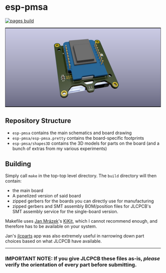 # esp-pmsa
[![pages build](https://github.com/neg2led/esp-pmsa/actions/workflows/build-and-publish.yml/badge.svg)](https://github.com/neg2led/esp-pmsa/actions/workflows/build-and-publish.yml)

![KiCad raytraced board render](assets/esp-pmsa.png)


## Repository Structure
- `esp-pmsa` contains the main schematics and board drawing
- `esp-pmsa/esp-pmsa.pretty` contains the board-specific footprints
- `esp-pmsa/shapes3D` contains the 3D models for parts on the board (and a bunch of extras from my various experiments)

## Building
Simply call `make` in the top-top level directory. The `build` directory will then contain:

- the main board
- A panelized version of said board
- zipped gerbers for the boards you can directly use for manufacturing
- zipped gerbers and SMT assembly BOM/position files for JLCPCB's SMT assembly service for the single-board version.

Makefile uses [Jan Mrázek](https://github.com/yaqwsx)'s [KiKit](https://github.com/yaqwsx/KiKit), which I cannot recommend enough, and therefore has to be available on your system.

Jan's [jlcparts](https://yaqwsx.github.io/jlcparts/) app was also extremely useful in narrowing down part choices based on what JLCPCB have available.

-----
### **IMPORTANT NOTE:** If you give JLCPCB these files as-is, *please* verify the orientation of every part before submitting.
